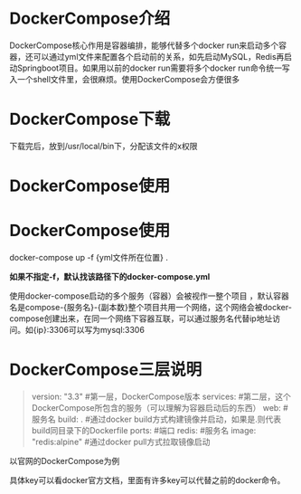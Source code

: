 # **DockerCompose介绍**

DockerCompose核心作用是容器编排，能够代替多个docker run来启动多个容器，还可以通过yml文件来配置各个启动前的关系，如先启动MySQL，Redis再启动Springboot项目。如果用以前的docker run需要将多个docker run命令统一写入一个shell文件里，会很麻烦。使用DockerCompose会方便很多

# DockerCompose下载

下载完后，放到/usr/local/bin下，分配该文件的x权限



# DockerCompose使用



# **DockerCompose使用**

docker-compose up -f {yml文件所在位置} . 

**如果不指定-f，默认找该路径下的docker-compose.yml**

使用docker-compose启动的多个服务（容器）会被视作一整个项目 ，默认容器名是compose-{服务名}-{副本数}整个项目共用一个网络，这个网络会被docker-compose创建出来，在同一个网络下容器互联，可以通过服务名代替ip地址访问。如{ip}:3306可以写为mysql:3306



# **DockerCompose三层说明**

> version: "3.3"		#第一层，DockerCompose版本
> services:				#第二层，这个DockerCompose所包含的服务（可以理解为容器启动后的东西）
>   web:						#服务名
>     build: .					#通过docker build方式构建镜像并启动，如果是.则代表build同目录下的Dockerfile
>     ports:						#端口
>   redis:						#服务名
>      image: "redis:alpine"	#通过docker pull方式拉取镜像启动

以官网的DockerCompose为例

具体key可以看docker官方文档，里面有许多key可以代替之前的docker命令。

